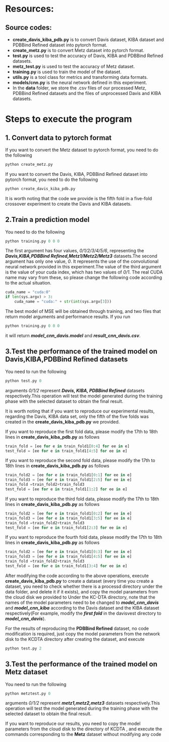 # Resources:
## Source codes:
- **create_davis_kiba_pdb.py** is to convert Davis dataset, KIBA dataset and PDBBind Refined dataset into pytorch format.
- **create_metz.py** is to convert Metz dataset into pytorch format.
- **test.py** is used to test the accuracy of Davis, KIBA and PDBBind Refined datasets.
- **metz_test.py** is used to test the accuracy of Metz dataset.
- **training.py** is used to train the model of the dataset.
- **utils.py** is a tool class for metrics and transforming data formats.
- **models/cnn.py** is the neural network defined in this experiment.
- In the **data** folder, we store the .csv files of our processed Metz, PDBBind Refined datasets and the files of unprocessed Davis and KIBA datasets.
# Steps to execute the program
## 1. Convert data to pytorch format
If you want to convert the Metz dataset to pytorch format, you need to do the following 
``` python
python create_metz.py
```
If you want to convert the Davis, KIBA, PDBBind Refined dataset into pytorch format, you need to do the following
``` python
python create_davis_kiba_pdb.py
```
It is worth noting that the code we provide is the fifth fold in a five-fold crossover experiment to create the Davis and KIBA datasets.
## 2.Train a prediction model
You need to do the following
``` python
python training.py 0 0 0
```
The first argument has four values, *0/1/2/3/4/5/6*, representing the ***Davis,KIBA,PDBBind Refined,Metz1/Metz2/Metz3*** datasets.The second argument has only one value, 
*0*. It represents the use of the convolutional neural network provided in this experiment.The value of the third argument is the value of your cuda index, which has two values of *0/1*. The real CUDA name may vary from these, so please change the following code according to the actual situation.
``` python
cuda_name = "cuda:0"
if len(sys.argv) > 3:
    cuda_name = "cuda:" + str(int(sys.argv[3]))
```
The best model of MSE will be obtained through training, and two files that return model arguments and performance results. If you run 
``` python
python training.py 0 0 0
````
it will return ***model_cnn_davis.model*** and ***result_cnn_davis.csv***.
## 3.Test the performance of the trained model on Davis,KIBA,PDBBind Refined datasets
You need to run the following 
``` python
python test.py 0
```
arguments *0/1/2* represent ***Davis, KIBA, PDBBind Refined*** datasets respectively.This operation will test the model generated during the training phase with the selected dataset to obtain the final result.

It is worth noting that if you want to reproduce our experimental results, regarding the Davis, KIBA data set, only the fifth of the five folds was created in the **create_davis_kiba_pdb.py** we provided.

If you want to reproduce the first fold data, please modify the 17th to 18th lines in **create_davis_kiba_pdb.py** as follows
``` python
train_fold = [ee for e in train_fold1[0:4] for ee in e]
test_fold = [ee for e in train_fold1[4:5] for ee in e]
```
If you want to reproduce the second fold data, please modify the 17th to 18th lines in **create_davis_kiba_pdb.py** as follows
``` python
train_fold2 = [ee for e in train_fold1[0:1] for ee in e]
train_fold3 = [ee for e in train_fold1[2:5] for ee in e]
train_fold =train_fold2+train_fold3
test_fold = [ee for e in train_fold1[1:2] for ee in e]
```

If you want to reproduce the third fold data, please modify the 17th to 18th lines in **create_davis_kiba_pdb.py** as follows
``` python
train_fold2 = [ee for e in train_fold1[0:2] for ee in e]
train_fold3 = [ee for e in train_fold1[3:5] for ee in e]
train_fold =train_fold2+train_fold3
test_fold = [ee for e in train_fold1[2:3] for ee in e]
```
If you want to reproduce the fourth fold data, please modify the 17th to 18th lines in **create_davis_kiba_pdb.py** as follows
``` python
train_fold2 = [ee for e in train_fold1[0:3] for ee in e]
train_fold3 = [ee for e in train_fold1[4:5] for ee in e]
train_fold =train_fold2+train_fold3
test_fold = [ee for e in train_fold1[3:4] for ee in e]
```
After modifying the code according to the above operations, execute **create_davis_kiba_pdb.py** to create a dataset (every time you create a dataset, you need to check whether there is a processd directory under the data folder, and delete it if it exists), and copy the model parameters from the cloud disk we provided to Under the KC-DTA directory, note that the names of the model parameters need to be changed to ***model_cnn_davis*** and ***model_cnn_kiba*** according to the Davis dataset and the KIBA dataset respectively(For example, modify the ***first fold*** in the davisvest directory to ***model_cnn_davis***).

For the results of reproducing the **PDBBind Refined** dataset, no code modification is required, just copy the model parameters from the network disk to the KCDTA directory after creating the dataset, and execute
``` python
python test.py 2
```
## 3.Test the performance of the trained model on Metz dataset
You need to run the following 
``` python
python metztest.py 0
```
arguments *0/1/2* represent ***metz1,metz2,metz3*** datasets respectively.This operation will test the model generated during the training phase with the selected dataset to obtain the final result.

If you want to reproduce our results, you need to copy the model parameters from the cloud disk to the directory of KCDTA , and execute the commands corresponding to the **Metz** dataset without modifying any code
